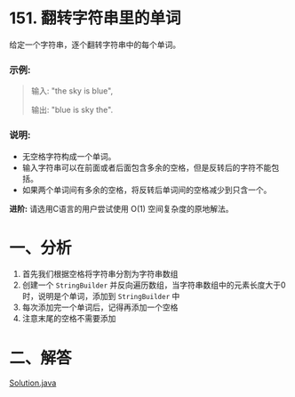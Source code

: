# 151. 翻转字符串里的单词

给定一个字符串，逐个翻转字符串中的每个单词。

### 示例:  

>输入: "the sky is blue",
>
>输出: "blue is sky the".

### 说明:

- 无空格字符构成一个单词。
- 输入字符串可以在前面或者后面包含多余的空格，但是反转后的字符不能包括。
- 如果两个单词间有多余的空格，将反转后单词间的空格减少到只含一个。

**进阶:** 请选用C语言的用户尝试使用 O(1) 空间复杂度的原地解法。

# 一、分析

1. 首先我们根据空格将字符串分割为字符串数组
2. 创建一个 `StringBuilder` 并反向遍历数组，当字符串数组中的元素长度大于0时，说明是个单词，添加到 `StringBuilder` 中
3. 每次添加完一个单词后，记得再添加一个空格
4. 注意末尾的空格不需要添加

# 二、解答

[Solution.java](https://github.com/afei-cn/LeetCode/blob/master/151.%20Reverse%20Words%20in%20a%20String/src/Solution.java)